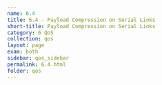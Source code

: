 ```yaml
---
name: 6.4
title: 6.4 - Payload Compression on Serial Links
short-title: Payload Compression on Serial Links
category: 6 QoS
collection: qos
layout: page
exam: both
sidebar: qos_sidebar
permalink: 6.4.html
folder: qos
---
```


